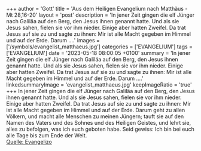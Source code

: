 +++
author = 'Gott'
title = 'Aus dem Heiligen Evangelium nach Matthäus - Mt 28,16-20'
layout = 'post'
description = 'In jener Zeit gingen die elf Jünger nach Galiläa auf den Berg, den Jesus ihnen genannt hatte. Und als sie Jesus sahen, fielen sie vor ihm nieder. Einige aber hatten Zweifel. Da trat Jesus auf sie zu und sagte zu ihnen: Mir ist alle Macht gegeben im Himmel und auf der Erde. Darum ....'
images = ['/symbols/evangelist_matthaeus.jpg']
categories = ['EVANGELIUM']
tags = ['EVANGELIUM']
date = '2023-05-18 08:00:05 +0100'
summary = 'In jener Zeit gingen die elf Jünger nach Galiläa auf den Berg, den Jesus ihnen genannt hatte. Und als sie Jesus sahen, fielen sie vor ihm nieder. Einige aber hatten Zweifel. Da trat Jesus auf sie zu und sagte zu ihnen: Mir ist alle Macht gegeben im Himmel und auf der Erde. Darum ....'
linkedsummaryImage = 'evangelist_matthaeus.jpg'
keepImageRatio = 'true'
+++
In jener Zeit gingen die elf Jünger nach Galiläa auf den Berg, den Jesus ihnen genannt hatte.
Und als sie Jesus sahen, fielen sie vor ihm nieder. Einige aber hatten Zweifel.
Da trat Jesus auf sie zu und sagte zu ihnen: Mir ist alle Macht gegeben im Himmel und auf der Erde.
Darum geht zu allen Völkern, und macht alle Menschen zu meinen Jüngern; tauft sie auf den Namen des Vaters und des Sohnes und des Heiligen Geistes,
und lehrt sie, alles zu befolgen, was ich euch geboten habe.<!--more--> Seid gewiss: Ich bin bei euch alle Tage bis zum Ende der Welt.<br> [Quelle: Evangelizo](https://evangeliumtagfuertag.org/DE/gospel)